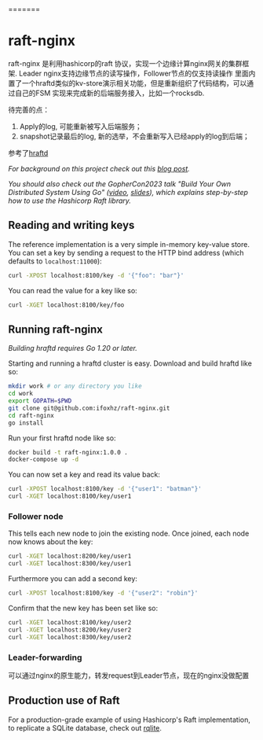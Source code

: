 
=======
# raft-nginx
raft-nginx 是利用hashicorp的raft 协议，实现一个边缘计算nginx网关的集群框架.
Leader nginx支持边缘节点的读写操作，Follower节点的仅支持读操作
里面内置了一个hraftd类似的kv-store演示相关功能，但是重新组织了代码结构，可以通过自己的FSM 实现来完成新的后端服务接入，比如一个rocksdb.

待完善的点：

1.  Apply的log, 可能重新被写入后端服务；
2.  snapshot记录最后的log, 新的选举，不会重新写入已经apply的log到后端；


参考了[hraftd](https://github.com/otoolep/hraftd)

_For background on this project check out this [blog post](http://www.philipotoole.com/building-a-distributed-key-value-store-using-raft/)._

_You should also check out the GopherCon2023 talk "Build Your Own Distributed System Using Go" ([video](https://www.youtube.com/watch?v=8XbxQ1Epi5w), [slides](https://www.philipotoole.com/gophercon2023)), which explains step-by-step how to use the Hashicorp Raft library._



## Reading and writing keys
The reference implementation is a very simple in-memory key-value store. You can set a key by sending a request to the HTTP bind address (which defaults to `localhost:11000`):
```bash
curl -XPOST localhost:8100/key -d '{"foo": "bar"}'
```

You can read the value for a key like so:
```bash
curl -XGET localhost:8100/key/foo
```

## Running raft-nginx
*Building hraftd requires Go 1.20 or later.*

Starting and running a hraftd cluster is easy. Download and build hraftd like so:
```bash
mkdir work # or any directory you like
cd work
export GOPATH=$PWD
git clone git@github.com:ifoxhz/raft-nginx.git
cd raft-nginx
go install
```

Run your first hraftd node like so:
```bash
docker build -t raft-nginx:1.0.0 .
docker-compose up -d
```

You can now set a key and read its value back:
```bash
curl -XPOST localhost:8100/key -d '{"user1": "batman"}'
curl -XGET localhost:8100/key/user1
```

### Follower node
This tells each new node to join the existing node. Once joined, each node now knows about the key:
```bash
curl -XGET localhost:8200/key/user1
curl -XGET localhost:8300/key/user1
```

Furthermore you can add a second key:
```bash
curl -XPOST localhost:8100/key -d '{"user2": "robin"}'
```

Confirm that the new key has been set like so:
```bash
curl -XGET localhost:8100/key/user2
curl -XGET localhost:8200/key/user2
curl -XGET localhost:8300/key/user2
```

### Leader-forwarding
可以通过nginx的原生能力，转发request到Leader节点，现在的nginx没做配置

## Production use of Raft
For a production-grade example of using Hashicorp's Raft implementation, to replicate a SQLite database, check out [rqlite](https://github.com/rqlite/rqlite).



